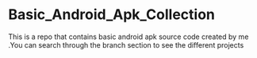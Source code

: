 # Basic_Android_Apk_Collection
This is a repo that contains basic android apk source code created by me .You can search through the branch section to see the different projects
